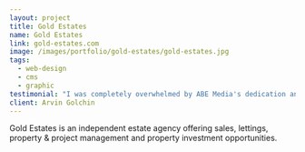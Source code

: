 ```yaml
---
layout: project
title: Gold Estates
name: Gold Estates
link: gold-estates.com
image: /images/portfolio/gold-estates/gold-estates.jpg
tags:
  - web-design
  - cms
  - graphic
testimonial: "I was completely overwhelmed by ABE Media's dedication and the ease of use my website provides to its users. All my ideas and hopes have not only been improved significantly but been delivered quickly and efficiently."
client: Arvin Golchin
---
```


Gold Estates is an independent estate agency offering sales, lettings, property & project management and property investment opportunities.

